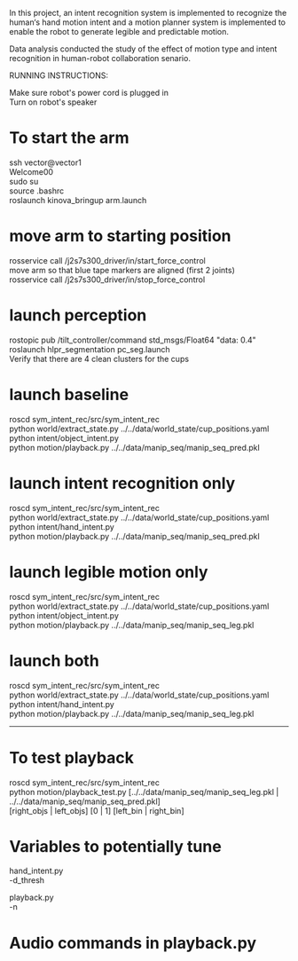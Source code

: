 In this project, an intent recognition system is implemented to recognize the human‘s hand motion intent and a motion planner system is implemented to enable the robot to generate legible and predictable motion.

Data analysis conducted the study of the effect of motion type and intent recognition in human-robot collaboration senario.

RUNNING INSTRUCTIONS:

Make sure robot's power cord is plugged in <br />
Turn on robot's speaker <br />

# To start the arm
ssh vector@vector1 <br />
Welcome00 <br />
sudo su <br />
source .bashrc <br />
roslaunch kinova_bringup arm.launch <br />

# move arm to starting position
rosservice call /j2s7s300_driver/in/start_force_control <br />
move arm so that blue tape markers are aligned (first 2 joints) <br />
rosservice call /j2s7s300_driver/in/stop_force_control <br />

# launch perception
rostopic pub /tilt_controller/command std_msgs/Float64 "data: 0.4" <br />
roslaunch hlpr_segmentation pc_seg.launch <br />
Verify that there are 4 clean clusters for the cups <br />

# launch baseline
roscd sym_intent_rec/src/sym_intent_rec <br />
python world/extract_state.py ../../data/world_state/cup_positions.yaml <br />
python intent/object_intent.py <br />
python motion/playback.py ../../data/manip_seq/manip_seq_pred.pkl <br />

# launch intent recognition only
roscd sym_intent_rec/src/sym_intent_rec <br />
python world/extract_state.py ../../data/world_state/cup_positions.yaml <br />
python intent/hand_intent.py <br />
python motion/playback.py ../../data/manip_seq/manip_seq_pred.pkl <br />

# launch legible motion only
roscd sym_intent_rec/src/sym_intent_rec <br />
python world/extract_state.py ../../data/world_state/cup_positions.yaml <br />
python intent/object_intent.py <br />
python motion/playback.py ../../data/manip_seq/manip_seq_leg.pkl <br />

# launch both
roscd sym_intent_rec/src/sym_intent_rec <br />
python world/extract_state.py ../../data/world_state/cup_positions.yaml <br />
python intent/hand_intent.py <br />
python motion/playback.py ../../data/manip_seq/manip_seq_leg.pkl <br />

-----------------------------------------------
# To test playback
roscd sym_intent_rec/src/sym_intent_rec <br />
python motion/playback_test.py [../../data/manip_seq/manip_seq_leg.pkl | ../../data/manip_seq/manip_seq_pred.pkl] <br /> [right_objs | left_objs] [0 | 1] [left_bin | right_bin] <br />

# Variables to potentially tune
hand_intent.py <br />
    -d_thresh <br />

playback.py <br />
    -n <br />

# Audio commands in playback.py

